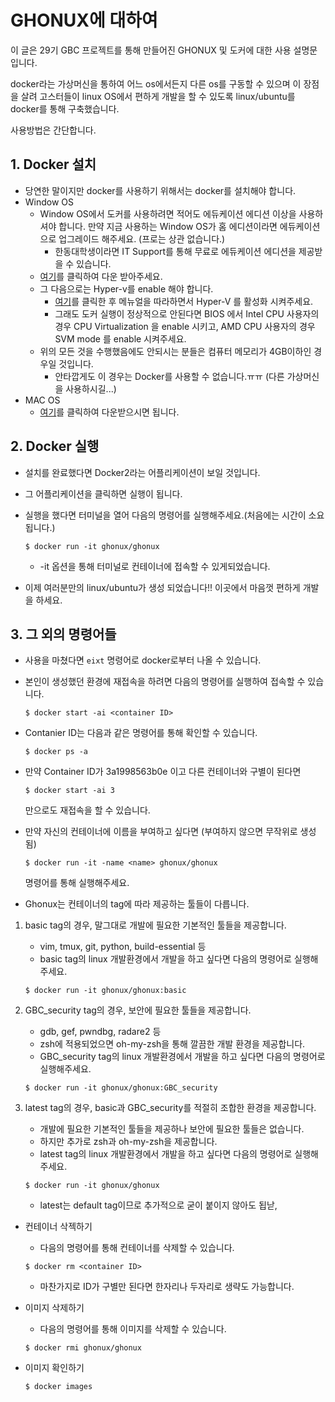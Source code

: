 # GHONUX에 대하여 

이 글은 29기 GBC 프로젝트를 통해 만들어진 GHONUX 및 도커에 대한 사용 설명문입니다.

docker라는 가상머신을 통하여 어느 os에서든지 다른 os를 구동할 수 있으며 이 장점을 살려 고스터들이 linux OS에서 편하게 개발을 할 수 있도록 linux/ubuntu를 docker를 통해 구축했습니다. 

사용방법은 간단합니다.

## 1. Docker 설치

- 당연한 말이지만 docker를 사용하기 위해서는 docker를 설치해야 합니다.
- Window OS
    - Window OS에서 도커를 사용하려면 적어도 에듀케이션 에디션 이상을 사용하셔야 합니다. 만약 지금 사용하는 Window OS가 홈 에디션이라면 에듀케이션으로 업그레이드 해주세요. (프로는 상관 없습니다.)
        - 한동대학생이라면 IT Support를 통해 무료로 에듀케이션 에디션을 제공받을 수 있습니다.
    - [여기](https://hub.docker.com/editions/community/docker-ce-desktop-windows)를 클릭하여 다운 받아주세요.
    - 그 다음으로는 Hyper-v를 enable 해야 합니다. 
        - [여기](https://docs.microsoft.com/en-us/virtualization/hyper-v-on-windows/quick-start/enable-hyper-v)를 클릭한 후 메뉴얼을 따라하면서 Hyper-V 를 활성화 시켜주세요.
        - 그래도 도커 실행이 정상적으로 안된다면 BIOS 에서 Intel CPU 사용자의 경우 CPU Virtualization 을 enable 시키고, AMD CPU 사용자의 경우 SVM mode 를 enable 시켜주세요.
    - 위의 모든 것을 수행했음에도 안되시는 분들은 컴퓨터 메모리가 4GB이하인 경우일 것입니다.
        - 안타깝게도 이 경우는 Docker를 사용할 수 없습니다.ㅠㅠ (다른 가상머신을 사용하시길...)
- MAC OS
    - [여기](https://hub.docker.com/editions/community/docker-ce-desktop-mac)를 클릭하여 다운받으시면 됩니다.

## 2. Docker 실행 
- 설치를 완료했다면 Docker2라는 어플리케이션이 보일 것입니다. 
- 그 어플리케이션을 클릭하면 실행이 됩니다.
- 실행을 했다면 터미널을 열어 다음의 명령어를 실행해주세요.(처음에는 시간이 소요됩니다.)

    ```$ docker run -it ghonux/ghonux```

    - -it 옵션을 통해 터미널로 컨테이너에 접속할 수 있게되었습니다.
- 이제 여러분만의 linux/ubuntu가 생성 되었습니다!! 이곳에서 마음껏 편하게 개발을 하세요.

## 3. 그 외의 명령어들
- 사용을 마쳤다면 ```eixt``` 명령어로 docker로부터 나올 수 있습니다.
- 본인이 생성했던 환경에 재접속을 하려면 다음의 명령어를 실행하여 접속할 수 있습니다.

    ```$ docker start -ai <container ID>```

- Contanier ID는 다음과 같은 명령어를 통해 확인할 수 있습니다. 

    ```$ docker ps -a``` 

- 만약 Container ID가 3a1998563b0e 이고 다른 컨테이너와 구별이 된다면

    ```$ docker start -ai 3 ```

    만으로도 재접속을 할 수 있습니다.

- 만약 자신의 컨테이너에 이름을 부여하고 싶다면 (부여하지 않으면 무작위로 생성됨)

    ```$ docker run -it -name <name> ghonux/ghonux ```

    명령어를 통해 실행해주세요.

- Ghonux는 컨테이너의 tag에 따라 제공하는 툴들이 다릅니다.

1. basic tag의 경우, 말그대로 개발에 필요한 기본적인 툴들을 제공합니다.
    - vim, tmux, git, python, build-essential 등
    - basic tag의 linux 개발환경에서 개발을 하고 싶다면 다음의 명령어로 실행해주세요.

    ```$ docker run -it ghonux/ghonux:basic```

2. GBC_security tag의 경우, 보안에 필요한 툴들을 제공합니다.
    - gdb, gef, pwndbg, radare2 등
    - zsh에 적용되었으면 oh-my-zsh을 통해 깔끔한 개발 환경을 제공합니다.
    - GBC_security tag의 linux 개발환경에서 개발을 하고 싶다면 다음의 명령어로 실행해주세요.

    ```$ docker run -it ghonux/ghonux:GBC_security```

3. latest tag의 경우, basic과 GBC_security를 적절히 조합한 환경을 제공합니다.
    - 개발에 필요한 기본적인 툴들을 제공하나 보안에 필요한 툴들은 없습니다.
    - 하지만 추가로 zsh과 oh-my-zsh을 제공합니다.
    - latest tag의 linux 개발환경에서 개발을 하고 싶다면 다음의 명령어로 실행해주세요.

    ```$ docker run -it ghonux/ghonux```

    - latest는 default tag이므로 추가적으로 굳이 붙이지 않아도 됩낟,

- 컨테이너 삭젝하기 
    - 다음의 명령어를 통해 컨테이너를 삭제할 수 있습니다.
     
    ```$ docker rm <container ID>```

    - 마찬가지로 ID가 구별만 된다면 한자리나 두자리로 생략도 가능합니다.

- 이미지 삭제하기 
    - 다음의 명령어를 통해 이미지를 삭제할 수 있습니다.
    
    ```$ docker rmi ghonux/ghonux```

- 이미지 확인하기
    
    ```$ docker images```
    
